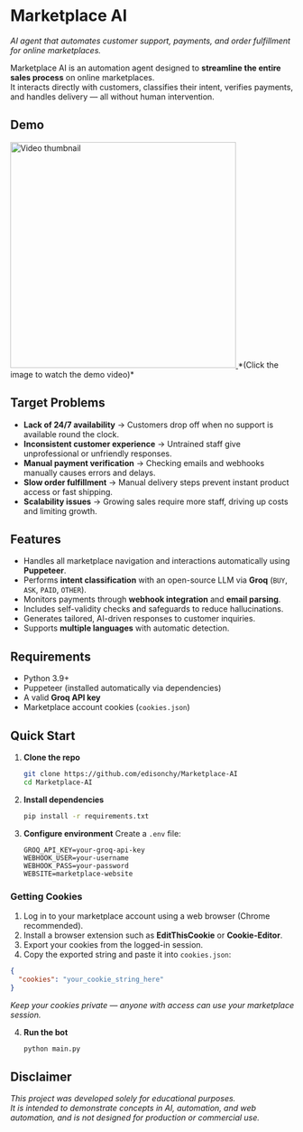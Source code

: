 # Marketplace AI  
*AI agent that automates customer support, payments, and order fulfillment for online marketplaces.*

Marketplace AI is an automation agent designed to **streamline the entire sales process** on online marketplaces.  
It interacts directly with customers, classifies their intent, verifies payments, and handles delivery — all without human intervention.  

## Demo  

<a href="https://youtu.be/ATgwAl5gphQ">
  <img src="https://github.com/user-attachments/assets/f0c6789a-83ea-4525-b9b2-bfd7ba27a931" alt="Video thumbnail" width="400">
</a>  
*(Click the image to watch the demo video)*  

## Target Problems  

- **Lack of 24/7 availability** → Customers drop off when no support is available round the clock.  
- **Inconsistent customer experience** → Untrained staff give unprofessional or unfriendly responses.  
- **Manual payment verification** → Checking emails and webhooks manually causes errors and delays.  
- **Slow order fulfillment** → Manual delivery steps prevent instant product access or fast shipping.  
- **Scalability issues** → Growing sales require more staff, driving up costs and limiting growth.  

## Features  

- Handles all marketplace navigation and interactions automatically using **Puppeteer**.  
- Performs **intent classification** with an open-source LLM via **Groq** (`BUY`, `ASK`, `PAID`, `OTHER`).  
- Monitors payments through **webhook integration** and **email parsing**.  
- Includes self-validity checks and safeguards to reduce hallucinations.  
- Generates tailored, AI-driven responses to customer inquiries.  
- Supports **multiple languages** with automatic detection.  

## Requirements  

- Python 3.9+  
- Puppeteer (installed automatically via dependencies)  
- A valid **Groq API key**  
- Marketplace account cookies (`cookies.json`)  

## Quick Start  

1. **Clone the repo**
   ```bash
   git clone https://github.com/edisonchy/Marketplace-AI
   cd Marketplace-AI
   ```

2. **Install dependencies**
   ```bash
   pip install -r requirements.txt
   ```

3. **Configure environment**
   Create a `.env` file:
   ```env
   GROQ_API_KEY=your-groq-api-key
   WEBHOOK_USER=your-username
   WEBHOOK_PASS=your-password
   WEBSITE=marketplace-website
   ```

### Getting Cookies  

1. Log in to your marketplace account using a web browser (Chrome recommended).  
2. Install a browser extension such as **EditThisCookie** or **Cookie-Editor**.  
3. Export your cookies from the logged-in session.  
4. Copy the exported string and paste it into `cookies.json`:  

```json
{
  "cookies": "your_cookie_string_here"
}
```

*Keep your cookies private — anyone with access can use your marketplace session.*  

4. **Run the bot**
   ```bash
   python main.py
   ```

## Disclaimer  

*This project was developed solely for educational purposes.  
It is intended to demonstrate concepts in AI, automation, and web automation, and is not designed for production or commercial use.*  
